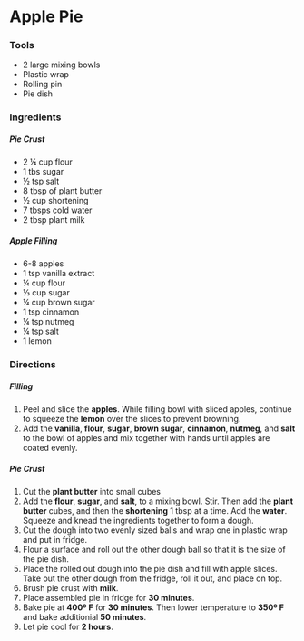 # Apple Pie
### Tools
- 2 large mixing bowls
- Plastic wrap
- Rolling pin
- Pie dish
### Ingredients
##### Pie Crust
- 2 ¼ cup flour
- 1 tbs sugar
- ½ tsp salt
- 8 tbsp of plant butter
- ½ cup shortening
- 7 tbsps cold water
- 2 tbsp plant milk
##### Apple Filling
- 6-8 apples
- 1 tsp vanilla extract
- ¼ cup flour
- ⅓ cup sugar
- ¼ cup brown sugar
- 1 tsp cinnamon
- ¼ tsp nutmeg
- ¼ tsp salt
- 1 lemon

### Directions
##### Filling
1. Peel and slice the **apples**. While filling bowl with sliced apples, continue to squeeze the **lemon** over the slices to prevent browning.
2. Add the **vanilla**, **flour**, **sugar**, **brown sugar**, **cinnamon**, **nutmeg**, and **salt** to the bowl of apples and mix together with hands until apples are coated evenly.
##### Pie Crust
1. Cut the **plant butter** into small cubes
2. Add the **flour**, **sugar**, and **salt**, to a mixing bowl. Stir. Then add the **plant butter** cubes, and then the **shortening** 1 tbsp at a time. Add the **water**. Squeeze and knead the ingredients together to form a dough. 
3. Cut the dough into two evenly sized balls and wrap one in plastic wrap and put in fridge.
4. Flour a surface and roll out the other dough ball so that it is the size of the pie dish.
5. Place the rolled out dough into the pie dish and fill with apple slices. Take out the other dough from the fridge, roll it out, and place on top.
6. Brush pie crust with **milk**.
7. Place assembled pie in fridge for **30 minutes**.
8. Bake pie at **400º F** for **30 minutes**. Then lower temperature to **350º F** and bake additionial **50 minutes**.
9. Let pie cool for **2 hours**.